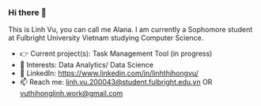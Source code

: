 ### Hi there 👋
This is Linh Vu, you can call me Alana. I am currently a Sophomore student at Fulbright University Vietnam studying Computer Science.

- 👉 Current project(s): Task Management Tool (in progress)
- 🌱 Interests: Data Analytics/ Data Science
- 💬 LinkedIn: https://www.linkedin.com/in/linhthihongvu/
- 📫 Reach me: linh.vu.200043@student.fulbright.edu.vn OR vuthihonglinh.work@gmail.com
